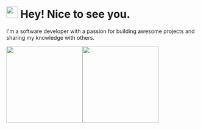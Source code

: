 <h1><img src="https://emojis.slackmojis.com/emojis/images/1531849430/4246/blob-sunglasses.gif?1531849430" width="30"/> Hey! Nice to see you.</h1>

I'm a software developer with a passion for building awesome projects and sharing my knowledge with others.



<img height="200px" src="https://github-readme-streak-stats.herokuapp.com/?user=SonuBardai&theme=shades-of-purple&hide_border=true" /><img height="200px" src="https://github-readme-stats.vercel.app/api/top-langs/?username=SonuBardai&layout=donut&hide=css,html,ejs&theme=shades-of-purple&hide_border=true" />
